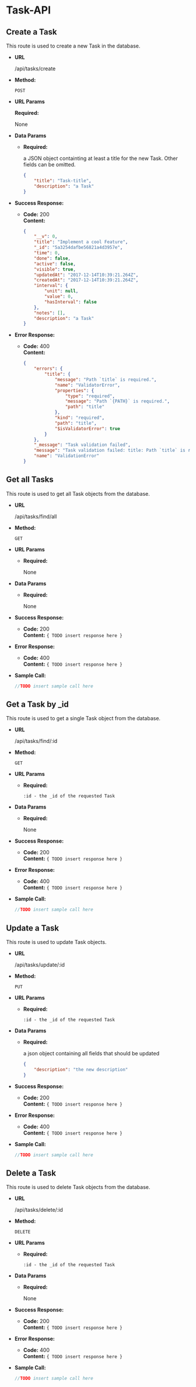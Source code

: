 # Task-API

**Create a Task**
----
This route is used to create a new Task in the database.

*   **URL**

    /api/tasks/create

*   **Method:**

    `POST`
  
*   **URL Params**

    **Required:**
 
    None

*   **Data Params**

    *   **Required:**
        
        a JSON object containting at least a title for the new Task. Other fields can be omitted. 

        ```json
        {
            "title": "Task-title",
            "description": "a Task"
        }
        ```

*   **Success Response:**

    *   **Code:** 200 <br>
        **Content:** 
        
        ```json
        {
            "__v": 0,
            "title": "Implement a cool Feature",
            "_id": "5a3254dafbe56821a4d3957e",
            "time": 0,
            "done": false,
            "active": false,
            "visible": true,
            "updatedAt": "2017-12-14T10:39:21.264Z",
            "createdAt": "2017-12-14T10:39:21.264Z",
            "interval": {
                "unit": null,
                "value": 0,
                "hasInterval": false
            },
            "notes": [],
            "description": "a Task"
        }
        ```
 
*   **Error Response:**

    *   **Code:** 400 <br>
        **Content:**
        
        ```json
        {
            "errors": {
                "title": {
                    "message": "Path `title` is required.",
                    "name": "ValidatorError",
                    "properties": {
                        "type": "required",
                        "message": "Path `{PATH}` is required.",
                        "path": "title"
                    },
                    "kind": "required",
                    "path": "title",
                    "$isValidatorError": true
                }
            },
            "_message": "Task validation failed",
            "message": "Task validation failed: title: Path `title` is required.",
            "name": "ValidationError"
        }
        ```

**Get all Tasks**
----
This route is used to get all Task objects from the database.

*   **URL**

    /api/tasks/find/all

*   **Method:**

    `GET`
  
*   **URL Params**

    *   **Required:**
 
        None

*   **Data Params**

    *   **Required:**
        
        None

*   **Success Response:**

    *   **Code:** 200 <br>
        **Content:** `{ TODO insert response here }`
 
*   **Error Response:**

    *   **Code:** 400 <br>
        **Content:** `{ TODO insert response here }`

*   **Sample Call:**

    ```javascript
    //TODO insert sample call here
    ```

**Get a Task by _id**
----
This route is used to get a single Task object from the database.

*   **URL**

    /api/tasks/find/:id

*   **Method:**

    `GET`
  
*   **URL Params**

    *   **Required:**
 
        `:id - the _id of the requested Task`

*   **Data Params**

    *   **Required:**
        
        None

*   **Success Response:**

    *   **Code:** 200 <br>
        **Content:** `{ TODO insert response here }`
 
*   **Error Response:**

    *   **Code:** 400 <br>
        **Content:** `{ TODO insert response here }`

*   **Sample Call:**

    ```javascript
    //TODO insert sample call here
    ```

**Update a Task**
----
This route is used to update Task objects. 

*   **URL**

    /api/tasks/update/:id

*   **Method:**

    `PUT`
  
*   **URL Params**

    *   **Required:**
 
        `:id - the _id of the requested Task`

*   **Data Params**

    *   **Required:**
        
        a json object containing all fields that should be updated
        ```json
        {
            "description": "the new description"
        }
        ```

*   **Success Response:**

    *   **Code:** 200 <br>
        **Content:** `{ TODO insert response here }`
 
*   **Error Response:**

    *   **Code:** 400 <br>
        **Content:** `{ TODO insert response here }`

*   **Sample Call:**

    ```javascript
    //TODO insert sample call here
    ```

**Delete a Task**
----
This route is used to delete Task objects from the database.

*   **URL**

    /api/tasks/delete/:id

*   **Method:**

    `DELETE`
  
*   **URL Params**

    *   **Required:**
 
        `:id - the _id of the requested Task`

*   **Data Params**

    *   **Required:**
        
        None

*   **Success Response:**

    *   **Code:** 200 <br>
        **Content:** `{ TODO insert response here }`
 
*   **Error Response:**

    *   **Code:** 400 <br>
        **Content:** `{ TODO insert response here }`

*   **Sample Call:**

    ```javascript
    //TODO insert sample call here
    ```
